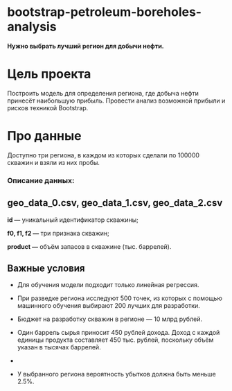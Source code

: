 # bootstrap-petroleum-boreholes-analysis

**Нужно выбрать лучший регион для добычи нефти.**
# Цель проекта
Построить модель для определения региона, где добыча нефти принесёт наибольшую прибыль. Провести анализ возможной прибыли и рисков техникой Bootstrap.
# Про данные
Доступно три региона, в каждом из которых сделали по 100000 скважин и взяли из них пробы.
### Описание данных:
**geo_data_0.csv, geo_data_1.csv, geo_data_2.csv**
---
**id —** уникальный идентификатор скважины;

**f0, f1, f2 —** три признака скважин;

**product —** объём запасов в скважине (тыс. баррелей).
## Важные условия
* Для обучения модели подходит только линейная регрессия.

* При разведке региона исследуют 500 точек, из которых с помощью машинного обучения выбирают 200 лучших для разработки.

* Бюджет на разработку скважин в регионе — 10 млрд рублей.

* Один баррель сырья приносит 450 рублей дохода. Доход с каждой единицы продукта составляет 450 тыс. рублей, поскольку объём указан в тысячах баррелей.
* 
* У выбранного региона вероятность убытков должна быть меньше 2.5%.

